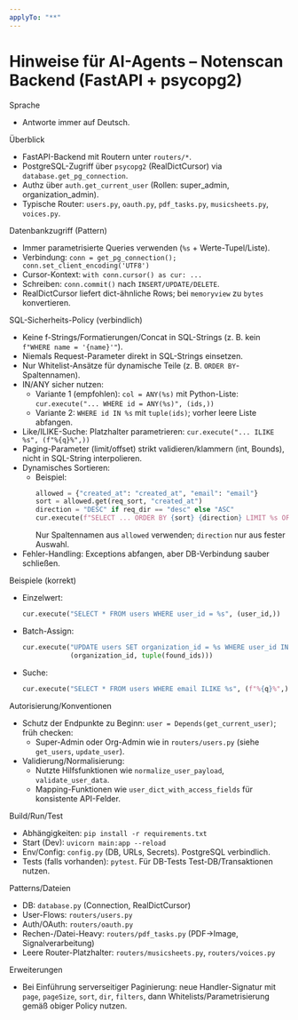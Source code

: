 ```yaml
---
applyTo: "**"
---
```


# Hinweise für AI-Agents – Notenscan Backend (FastAPI + psycopg2)

Sprache

- Antworte immer auf Deutsch.

Überblick

- FastAPI-Backend mit Routern unter `routers/*`.
- PostgreSQL-Zugriff über `psycopg2` (RealDictCursor) via `database.get_pg_connection`.
- Authz über `auth.get_current_user` (Rollen: super_admin, organization_admin).
- Typische Router: `users.py`, `oauth.py`, `pdf_tasks.py`, `musicsheets.py`, `voices.py`.

Datenbankzugriff (Pattern)

- Immer parametrisierte Queries verwenden (`%s` + Werte-Tupel/Liste).
- Verbindung: `conn = get_pg_connection(); conn.set_client_encoding('UTF8')`
- Cursor-Kontext: `with conn.cursor() as cur: ...`
- Schreiben: `conn.commit()` nach `INSERT/UPDATE/DELETE`.
- RealDictCursor liefert dict-ähnliche Rows; bei `memoryview` zu `bytes` konvertieren.

SQL-Sicherheits-Policy (verbindlich)

- Keine f-Strings/Formatierungen/Concat in SQL-Strings (z. B. kein `f"WHERE name = '{name}'"`).
- Niemals Request-Parameter direkt in SQL-Strings einsetzen.
- Nur Whitelist-Ansätze für dynamische Teile (z. B. `ORDER BY`-Spaltennamen).
- IN/ANY sicher nutzen:
  - Variante 1 (empfohlen): `col = ANY(%s)` mit Python-Liste: `cur.execute("... WHERE id = ANY(%s)", (ids,))`
  - Variante 2: `WHERE id IN %s` mit `tuple(ids)`; vorher leere Liste abfangen.
- Like/ILIKE-Suche: Platzhalter parametrieren: `cur.execute("... ILIKE %s", (f"%{q}%",))`
- Paging-Parameter (limit/offset) strikt validieren/klammern (int, Bounds), nicht in SQL-String interpolieren.
- Dynamisches Sortieren:
  - Beispiel:
    ```py
    allowed = {"created_at": "created_at", "email": "email"}
    sort = allowed.get(req_sort, "created_at")
    direction = "DESC" if req_dir == "desc" else "ASC"
    cur.execute(f"SELECT ... ORDER BY {sort} {direction} LIMIT %s OFFSET %s", (limit, offset))
    ```
    Nur Spaltennamen aus `allowed` verwenden; `direction` nur aus fester Auswahl.
- Fehler-Handling: Exceptions abfangen, aber DB-Verbindung sauber schließen.

Beispiele (korrekt)

- Einzelwert:
  ```py
  cur.execute("SELECT * FROM users WHERE user_id = %s", (user_id,))
  ```
- Batch-Assign:
  ```py
  cur.execute("UPDATE users SET organization_id = %s WHERE user_id IN %s",
              (organization_id, tuple(found_ids)))
  ```
- Suche:
  ```py
  cur.execute("SELECT * FROM users WHERE email ILIKE %s", (f"%{q}%",))
  ```

Autorisierung/Konventionen

- Schutz der Endpunkte zu Beginn: `user = Depends(get_current_user)`; früh checken:
  - Super-Admin oder Org-Admin wie in `routers/users.py` (siehe `get_users`, `update_user`).
- Validierung/Normalisierung:
  - Nutzte Hilfsfunktionen wie `normalize_user_payload`, `validate_user_data`.
  - Mapping-Funktionen wie `user_dict_with_access_fields` für konsistente API-Felder.

Build/Run/Test

- Abhängigkeiten: `pip install -r requirements.txt`
- Start (Dev): `uvicorn main:app --reload`
- Env/Config: `config.py` (DB, URLs, Secrets). PostgreSQL verbindlich.
- Tests (falls vorhanden): `pytest`. Für DB-Tests Test-DB/Transaktionen nutzen.

Patterns/Dateien

- DB: `database.py` (Connection, RealDictCursor)
- User-Flows: `routers/users.py`
- Auth/OAuth: `routers/oauth.py`
- Rechen-/Datei-Heavy: `routers/pdf_tasks.py` (PDF->Image, Signalverarbeitung)
- Leere Router-Platzhalter: `routers/musicsheets.py`, `routers/voices.py`

Erweiterungen

- Bei Einführung serverseitiger Paginierung: neue Handler-Signatur mit `page`, `pageSize`, `sort`, `dir`, `filters`, dann Whitelists/Parametrisierung gemäß obiger Policy nutzen.
